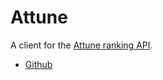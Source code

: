 # Attune

A client for the [Attune ranking API](http://attune.co/).

* [Github](https://github.com/attune-api/attune-java)
